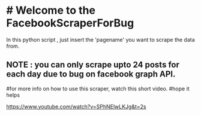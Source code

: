 # # Welcome to the FacebookScraperForBug 

In this python script , just insert the 'pagename' you want to scrape the data from. 
## NOTE : you can only scrape upto 24 posts for each day due to bug on facebook graph API.
#for more info on how to use this scraper, watch this short video.
#hope it helps

https://www.youtube.com/watch?v=SPhNElwLKJg&t=2s
